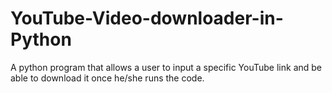 # YouTube-Video-downloader-in-Python
A python program that allows a user to input a specific YouTube link and be able to download it once he/she runs the code.
